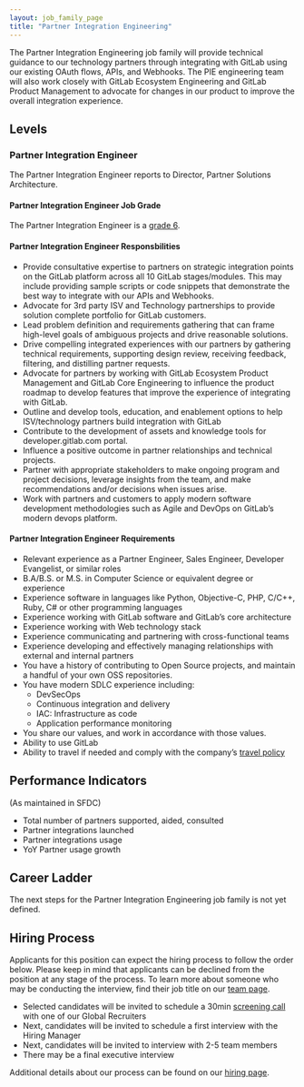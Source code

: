 ```yaml
---
layout: job_family_page
title: "Partner Integration Engineering"
---
```


The Partner Integration Engineering job family will provide technical guidance to our technology partners through integrating with GitLab using our existing OAuth flows, APIs, and Webhooks. The PIE engineering team will also work closely with GitLab Ecosystem Engineering and GitLab Product Management to advocate for changes in our product to improve the overall integration experience.

## Levels

### Partner Integration Engineer

The Partner Integration Engineer reports to Director, Partner Solutions Architecture.

#### Partner Integration Engineer Job Grade

The Partner Integration Engineer is a [grade 6](/handbook/total-rewards/compensation/compensation-calculator/#gitlab-job-grades).

#### Partner Integration Engineer Responsbilities

* Provide consultative expertise to partners on strategic integration points on the GitLab platform across all 10 GitLab stages/modules. This may include providing sample scripts or code snippets that demonstrate the best way to integrate with our APIs and Webhooks.
* Advocate for 3rd party ISV and Technology partnerships to provide solution complete portfolio for GitLab customers.
* Lead problem definition and requirements gathering that can frame high-level goals of ambiguous projects and drive reasonable solutions.
* Drive compelling integrated experiences with our partners by gathering technical requirements, supporting design review, receiving feedback, filtering, and distilling partner requests.
* Advocate for partners by working with GitLab Ecosystem Product Management and GitLab Core Engineering to influence the product roadmap to develop features that improve the experience of integrating with GitLab.
* Outline and develop tools, education, and enablement options to help ISV/technology partners build integration with GitLab
* Contribute to the development of assets and knowledge tools for developer.gitlab.com portal.
* Influence a positive outcome in partner relationships and technical projects. 
* Partner with appropriate stakeholders to make ongoing program and project decisions, leverage insights from the team, and make recommendations and/or decisions when issues arise.
* Work with partners and customers to apply modern software development methodologies such as Agile and DevOps on GitLab’s modern devops platform.

#### Partner Integration Engineer Requirements

* Relevant experience as a Partner Engineer, Sales Engineer, Developer Evangelist, or similar roles
* B.A/B.S. or M.S. in Computer Science or equivalent degree or experience
* Experience software in languages like Python, Objective-C, PHP, C/C++, Ruby, C# or other programming languages
* Experience working with GitLab software and GitLab’s core architecture
* Experience working with Web technology stack
* Experience communicating and partnering with cross-functional teams
* Experience developing and effectively managing relationships with external and internal partners
* You have a history of contributing to Open Source projects, and maintain a handful of your own OSS repositories.
* You have modern SDLC experience including:
   * DevSecOps
   * Continuous integration and delivery
   * IAC: Infrastructure as code
   * Application performance monitoring
* You share our values, and work in accordance with those values.
* Ability to use GitLab
* Ability to travel if needed and comply with the company’s [travel policy](https://about.gitlab.com/handbook/travel/) 

## Performance Indicators
(As maintained in SFDC)
* Total number of partners supported, aided, consulted
* Partner integrations launched
* Partner integrations usage
* YoY Partner usage growth

## Career Ladder

The next steps for the Partner Integration Engineering job family is not yet defined.

## Hiring Process

Applicants for this position can expect the hiring process to follow the order below. Please keep in mind that applicants can be declined from the position at any stage of the process. To learn more about someone who may be conducting the interview, find their job title on our [team page](/company/team/).

- Selected candidates will be invited to schedule a 30min [screening call](/handbook/hiring/interviewing/#screening-call) with one of our Global Recruiters
- Next, candidates will be invited to schedule a first interview with the Hiring Manager
- Next, candidates will be invited to interview with 2-5 team members
- There may be a final executive interview 

Additional details about our process can be found on our [hiring page](/handbook/hiring/).
